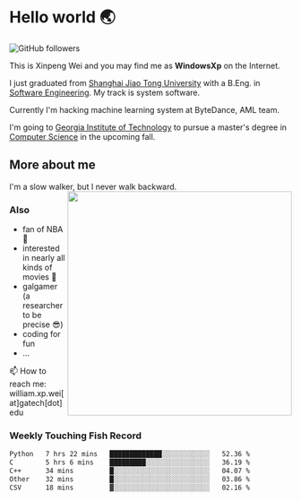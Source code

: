 <!--
**WindowsXp-Beta/WindowsXp-Beta** is a ✨ _special_ ✨ repository because its `README.md` (this file) appears on your GitHub profile.

Here are some ideas to get you started:

- 🔭 I’m currently working on ...
- 🌱 I’m currently learning ...
- 👯 I’m looking to collaborate on ...
- 🤔 I’m looking for help with ...
- 💬 Ask me about ...
- 📫 How to reach me: ...
- 😄 Pronouns: ...
- ⚡ Fun fact: ...
-->
# Hello world :earth_asia:

![GitHub followers](https://img.shields.io/github/followers/WindowsXp-Beta?style=social)

This is Xinpeng Wei and you may find me as **WindowsXp** on the Internet.

I just graduated from [Shanghai Jiao Tong University](http://en.sjtu.edu.cn/) with a B.Eng. in [Software Engineering](http://www.se.sjtu.edu.cn/). My track is system software.

Currently I'm hacking machine learning system at ByteDance, AML team.

I'm going to [Georgia Institute of Technology](https://www.gatech.edu/) to pursue a master's degree in [Computer Science](https://www.cc.gatech.edu/degree-programs/master-science-computer-science) in the upcoming fall.

## More about me

I'm a slow walker, but I never walk backward.<img align='right' src='https://github-readme-stats.vercel.app/api/top-langs/?username=WindowsXp-Beta&layout=compact&hide=scss,hcl,Tcl&langs_count=5&theme=tokyonight' width='400px'>

### Also
- fan of NBA :basketball:
- interested in nearly all kinds of movies :movie_camera:
- galgamer (a researcher to be precise :sunglasses:)
- coding for fun
- ...

📫 How to reach me: william.xp.wei[at]gatech[dot]edu

### Weekly Touching Fish Record

<!--START_SECTION:waka-->

```txt
Python   7 hrs 22 mins   █████████████░░░░░░░░░░░░   52.36 %
C        5 hrs 6 mins    █████████░░░░░░░░░░░░░░░░   36.19 %
C++      34 mins         █░░░░░░░░░░░░░░░░░░░░░░░░   04.07 %
Other    32 mins         █░░░░░░░░░░░░░░░░░░░░░░░░   03.86 %
CSV      18 mins         ▓░░░░░░░░░░░░░░░░░░░░░░░░   02.16 %
```

<!--END_SECTION:waka-->
